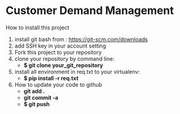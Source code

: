 # Customer Demand Management
How to install this project

1. install git bash from : https://git-scm.com/downloads
2. add SSH key in your account setting
3. Fork this project to your repository
4. clone your repository by command line: 
   * **$ git clone your_git_repository**
5. install all environment in req.txt to your virtualenv: 
   * **$ pip install -r req.txt**
6. How to update your code to github
   * **git add .**      
    * **git commit -a**   
     * **$ git push**      

